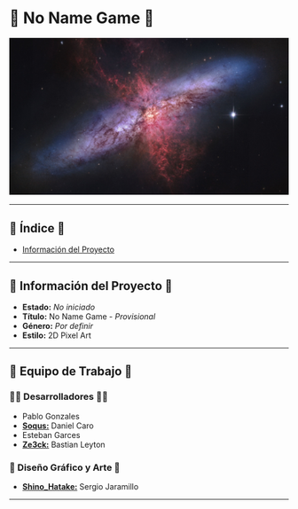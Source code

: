 # 👾 No Name Game 👾
![Wallpaper Pattern](Wallpaper/wallhaven-39vx9y.jpg)

----
## 🔎 Índice 🔎
- [Información del Proyecto](https://github.com/ze3ck/NoNameGame?tab=readme-ov-file#-informaci%C3%B3n-del-proyecto-)
----
## 📖 Información del Proyecto 📖
- **Estado:** _No iniciado_
- **Título:** No Name Game - _Provisional_
- **Género:** _Por definir_
- **Estilo:** 2D Pixel Art
----
## 👤 Equipo de Trabajo 👤
### 👨‍💻 Desarrolladores 👨‍💻
- Pablo Gonzales 
- [**Soqus:**](https://github.com/soqus) Daniel Caro 
- Esteban Garces 
- [**Ze3ck:**](https://github.com/ze3ck) Bastian Leyton 
### 🎨 Diseño Gráfico y Arte 🎨
- [**Shino_Hatake:**](https://github.com/Shino-Hatake) Sergio Jaramillo 
----
